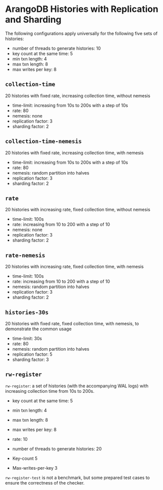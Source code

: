 # ArangoDB Histories with Replication and Sharding

The following configurations apply universally for the following five sets of histories:

- number of threads to generate histories: 10
- key count at the same time: 5
- min txn length: 4
- max txn length: 8
- max writes per key: 8

## `collection-time`

20 histories with fixed rate, increasing collection time, without nemesis

- time-limit: increasing from 10s to 200s with a step of 10s
- rate: 80
- nemesis: none
- replication factor: 3
- sharding factor: 2

## `collection-time-nemesis`

20 histories with fixed rate, increasing collection time, with nemesis

- time-limit: increasing from 10s to 200s with a step of 10s
- rate: 80
- nemesis: random partition into halves
- replication factor: 3
- sharding factor: 2

## `rate`

20 histories with increasing rate, fixed collection time, without nemesis

- time-limit: 100s
- rate: increasing from 10 to 200 with a step of 10
- nemesis: none
- replication factor: 3
- sharding factor: 2

## `rate-nemesis`

20 histories with increasing rate, fixed collection time, with nemesis

- time-limit: 100s
- rate: increasing from 10 to 200 with a step of 10
- nemesis: random partition into halves
- replication factor: 3
- sharding factor: 2

## `histories-30s`

20 histories with fixed rate, fixed collection time, with nemesis, to demonstrate the common usage

- time-limit: 30s
- rate: 80
- nemesis: random partition into halves
- replication factor: 5
- sharding factor: 3

## `rw-register`

`rw-register`: a set of histories (with the accompanying WAL logs) with increasing collection time from 10s to 200s.

- key count at the same time: 5
- min txn length: 4
- max txn length: 8
- max writes per key: 8

- rate: 10
- number of threads to generate histories: 20
- Key-count 5
- Max-writes-per-key 3

`rw-register-test` is not a benchmark, but some prepared test cases to ensure the correctness of the checker.
